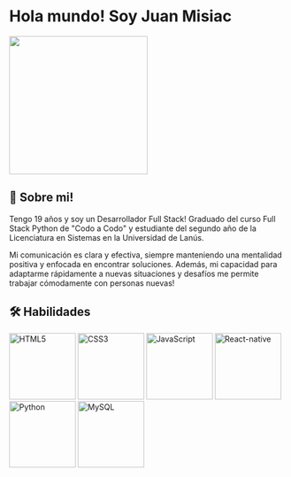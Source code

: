 <!--
**juanmisiac/juanmisiac** is a ✨ _special_ ✨ repository because its `README.md` (this file) appears on your GitHub profile.

Here are some ideas to get you started:

- 🔭 I’m currently working on ...
- 🌱 I’m currently learning ...
- 👯 I’m looking to collaborate on ...
- 🤔 I’m looking for help with ...
- 💬 Ask me about ...
- 📫 How to reach me: ...
- 😄 Pronouns: ...
- ⚡ Fun fact: ...
-->

# Hola mundo! Soy Juan Misiac
<img src="https://media.giphy.com/media/zOvBKUUEERdNm/giphy.gif" align="center" width="250"/>

## 🚀 Sobre mi!
Tengo 19 años y soy un Desarrollador Full Stack!
Graduado del curso Full Stack Python de "Codo a Codo"
y estudiante del segundo año de la Licenciatura en Sistemas en la Universidad de Lanús.

Mi comunicación es clara y efectiva, siempre manteniendo una mentalidad positiva y enfocada en encontrar soluciones. Además, mi capacidad para adaptarme rápidamente a nuevas situaciones y desafíos me permite trabajar cómodamente con personas nuevas!

## 🛠 Habilidades
<div align="left">
    <img src="https://img.icons8.com/color/2x/html-5.png" width="120" alt="HTML5">
    <img src="https://img.icons8.com/color/2x/css3.png" width="120" alt="CSS3">
    <img src="https://img.icons8.com/color/144/javascript--v1.png" width="120" alt="JavaScript"/>
    <img src="https://img.icons8.com/color/144/react-native.png" width="120" alt="React-native"/>
    <img src="https://img.icons8.com/color/144/python--v1.png" width="120" alt="Python"/>
    <img src="https://img.icons8.com/fluency/144/mysql-logo.png" width="120" alt="MySQL"/>
</div>
